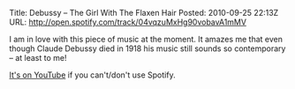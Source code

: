 Title: Debussy – The Girl With The Flaxen Hair
Posted: 2010-09-25 22:13Z
URL: http://open.spotify.com/track/04vqzuMxHg90vobavA1mMV

I am in love with this piece of music at the moment. It amazes me that even though Claude Debussy died in 1918 his music still sounds so contemporary – at least to me!

[It's on YouTube](http://www.youtube.com/watch?v=KDv97T9ocLg) if you can't/don't use Spotify.